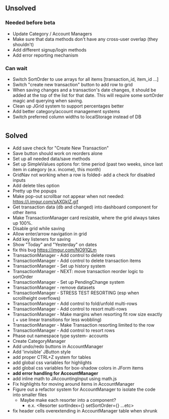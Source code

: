 ## Unsolved

### Needed before beta

-   Update Category / Account Managers
-   Make sure that data methods don't have any cross-user overlap (they shouldn't)
-   Add different signup/login methods
-   Add error reporting mechanism

### Can wait

-   Switch SortOrder to use arrays for all items [transaction_id, item_id ...]
-   Switch "create new transaction" button to add row to grid
-   When saving changes and a transaction's date changes, it should be added at the top of the list for that date.
    This will require some sortOrder magic and querying when saving.
-   Clean up JGrid system to support percentages better
-   Add better category/account management systems
-   Switch preferred column widths to localStorage instead of DB

#

#

#

#

#

#

## Solved

-   Add save check for "Create New Transaction"
-   Save button should work on reorders alone
-   Set up all needed data/save methods
-   Set up SimpleValues options for:
    time period (past two weeks, since last item in category (e.x. income), this month)
-   GridNav not working when a row is folded- add a check for disabled inputs
-   Add delete tiles option
-   Pretty up the popups
-   Make pop-out scrollbar not appear when not needed: https://i.imgur.com/sAXGkIZ.gif
-   Get transaction data (db and changed) into dashboard component for other items
-   Make TransactionManager card resizable, where the grid always takes up 100%.
-   Disable grid while saving
-   Allow enter/arrow navigation in grid
-   Add key listeners for saving
-   Show "Today" and "Yesterday" on dates
-   fix this bug https://imgur.com/NO91QLm
-   TransactionManager - Add control to delete rows
-   TransactionManager - Add control to delete transaction items
-   TransactionManager - Set up history system
-   TransactionManager - NEXT: move transaction reorder logic to sortOrder
-   TransactionManager - Set up PendingChange system
-   TransactionManager - remove datasets
-   TransactionManager - STRESS TEST RESORTING (esp when scrollheight overflows)
-   TransactionManager - Add control to fold/unfold multi-rows
-   TransactionManager - Add control to resort multi-rows
-   TransactionManager - Make margins when resorting fit row size exactly ( + use linear transitions for less wobbling)
-   TransactionManager - Make Transaction resorting limited to the row
-   TransactionManager - Add control to resort rows
-   Phase out namespace type system- accounts
-   Create CategoryManager
-   Add undo/redo buttons in AccountManager
-   Add 'invisible' JButton style
-   add proper CTRL+Z system for tables
-   add global css variables for highlights
-   add global css variables for box-shadow colors in JForm items
-   **add error handling for AccountManager**
-   add inline math to JAccountingInput using math.js
-   Fix highlights for moving around items in AccountManager
-   Figure out a refactor system for AccountManager to isolate the code into smaller files
    -   Maybe make each resorter into a component?
        -   e.x. <Resorter sortIndex={} setSortOrder={} ...etc>
-   fix header cells overextending in AccountManager table when shrunk
